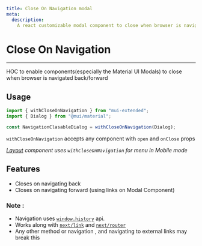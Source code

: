```YAML
title: Close On Navigation modal
meta:
  description:
    A react customizable modal component to close when browser is navigated back/forward.
```

# Close On Navigation

---

HOC to enable components(especially the Material UI Modals) to close when browser is navigated back/forward

## Usage

```typescript
import { withCloseOnNavigation } from "mui-extended";
import { Dialog } from "@mui/material";

const NavigationClasableDialog = withCloseOnNavigation(Dialog);
```

`withCloseOnNavigation` accepts any component with `open` and `onClose` props

_[Layout](../layout) component uses `withCloseOnNavigation` for menu in Mobile mode_

## Features

- Closes on navigating back
- Closes on navigating forward (using links on Modal Component)

### Note :

- Navigation uses [`window.history`](https://developer.mozilla.org/en-US/docs/Web/API/Window/history) api.
- Works along with [`next/link`](https://nextjs.org/docs/api-reference/next/link) and [`next/router`](https://nextjs.org/docs/api-reference/next/router)
- Any other method or navigation , and navigating to external links may break this
